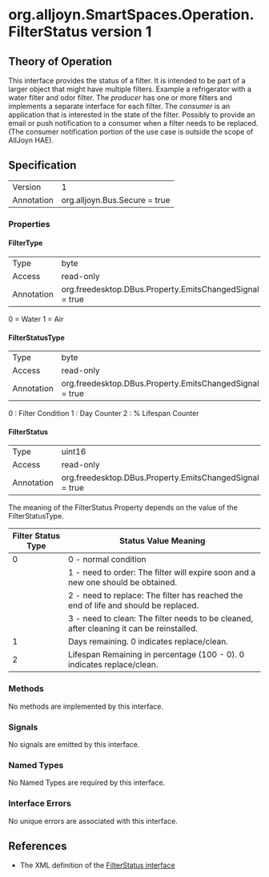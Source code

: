 # org.alljoyn.SmartSpaces.Operation.FilterStatus version 1

## Theory of Operation


This interface provides the status of a filter.  It is intended to be part of a 
larger object that might have multiple filters.  Example a refrigerator with a 
water filter and odor filter.
The _producer_ has one or more filters and implements a separate interface for 
each filter.  The _consumer_ is an application that is interested in the state 
of the filter.  Possibly to provide an email or push notification to a consumer 
when a filter needs to be replaced.  (The consumer notification portion of the 
use case is outside the scope of AllJoyn HAE).

## Specification

|                       |                                                                       |
|-----------------------|-----------------------------------------------------------------------|
| Version               | 1                                                                     |
| Annotation            | org.alljoyn.Bus.Secure = true                                         |

### Properties

#### FilterType

|                       |                                                                       |
|-----------------------|-----------------------------------------------------------------------|
| Type                  | byte                                                                  |
| Access                | read-only                                                             |
| Annotation            | org.freedesktop.DBus.Property.EmitsChangedSignal = true               |

0 = Water
1 = Air

#### FilterStatusType

|                       |                                                                       |
|-----------------------|-----------------------------------------------------------------------|
| Type                  | byte                                                                  |
| Access                | read-only                                                             |
| Annotation            | org.freedesktop.DBus.Property.EmitsChangedSignal = true               |

0 : Filter Condition
1 : Day Counter
2 : % Lifespan Counter 


#### FilterStatus

|                       |                                                                       |
|-----------------------|-----------------------------------------------------------------------|
| Type                  | uint16                                                                |
| Access                | read-only                                                             |
| Annotation            | org.freedesktop.DBus.Property.EmitsChangedSignal = true               |


The meaning of the FilterStatus Property depends on the value of the FilterStatusType.

|  Filter Status Type  |   Status Value Meaning                                                                      |
|----------------------|---------------------------------------------------------------------------------------------|
| 0                    |  0 - normal condition                                                                       |
|                      |  1 - need to order:  The filter will expire soon and a new one should be obtained.          |
|                      |  2 - need to replace:  The filter has reached the end of life and should be replaced.       |
|                      |  3 - need to clean:  The filter needs to be cleaned, after cleaning it can be reinstalled.  |
| 1                    | Days remaining.  0 indicates replace/clean.                                                 |
| 2                    | Lifespan Remaining in percentage (100 - 0).  0 indicates replace/clean.                     |

### Methods

No methods are implemented by this interface.

### Signals

No signals are emitted by this interface.

### Named Types

No Named Types are required by this interface.

### Interface Errors

No unique errors are associated with this interface.

## References

* The XML definition of the [FilterStatus interface](FilterStatus-v1.xml)
